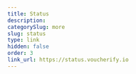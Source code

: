 ```yaml
---
title: Status
description: 
categorySlug: more
slug: status
type: link
hidden: false
order: 3
link_url: https://status.voucherify.io
---
```

